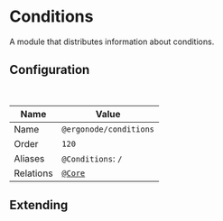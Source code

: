 # Conditions

A module that distributes information about conditions.

## Configuration

<br>

| Name          | Value                    |
|---------------|--------------------------|
| Name          | `@ergonode/conditions`   |
| Order         | `120`                     |
| Aliases       | `@Conditions`: `/`       |
| Relations     | [`@Core`][module-core]  |

## Extending

[module-core]: frontend/modules/core
